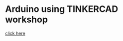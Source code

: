# Arduino using TINKERCAD workshop

[click here](https://drive.google.com/drive/folders/1ekKaltTkPWIG-QXxXs2-hktn2Fwr0kXK)